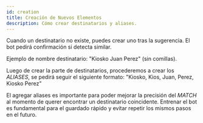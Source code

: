 ```yaml
---
id: creation
title: Creación de Nuevos Elementos
description: Cómo crear destinatarios y aliases.
---
```


Cuando un destinatario no existe, puedes crear uno tras la sugerencia. El bot pedirá confirmación si detecta similar.

Ejemplo de nombre destinatario: "Kiosko Juan Perez"
(sin comillas).

Luego de crear la parte de destinatarios, procederemos a crear los *ALIASES*, 
se pedirá seguir el siguiente formato:
"Kiosko, Kios, Juan, Perez, Kiosko Perez"

El agregar aliases es importante para poder mejorar la precisión del *MATCH* al momento de querer encontrar un destinatario coincidente. Entrenar el bot es fundamental para el guardado rápido y evitar repetir los mismos pasos en el futuro.




